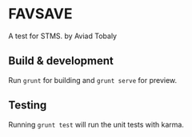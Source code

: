# FAVSAVE

A test for STMS. by Aviad Tobaly

## Build & development

Run `grunt` for building and `grunt serve` for preview.

## Testing

Running `grunt test` will run the unit tests with karma.
